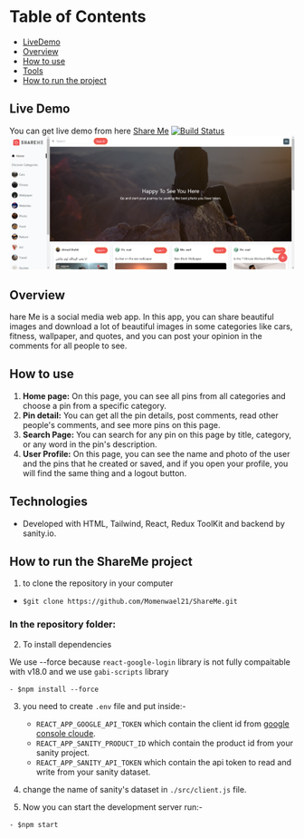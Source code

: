 # Table of Contents

- [LiveDemo](#live-demo)
- [Overview](#overview)
- [How to use](#how-to-use)
- [Tools](#tools)
- [How to run the project](#How-to-run-the-ShareMe-project)

## Live Demo

You can get live demo from here [Share Me](https://sharememw.netlify.app)
[![Build Status](https://travis-ci.org/joemccann/dillinger.svg?branch=master)](https://sharememw.netlify.app/)![an IMage](./src/assets/liveDemo.png)

## Overview

hare Me is a social media web app. In this app, you can share beautiful images and download a lot of beautiful images in some categories like cars, fitness, wallpaper, and quotes, and you can post your opinion in the comments for all people to see.

## How to use

1. **Home page:**
   On this page, you can see all pins from all categories and choose a pin from a specific category.
2. **Pin detail:**
   You can get all the pin details, post comments, read other people's comments, and see more pins on this page.
3. **Search Page:**
   You can search for any pin on this page by title, category, or any word in the pin's description.
4. **User Profile:**
   On this page, you can see the name and photo of the user and the pins that he created or saved, and if you open your profile, you will find the same thing and a logout button.

## Technologies

- Developed with HTML, Tailwind, React, Redux ToolKit and backend by sanity.io.

## How to run the ShareMe project

1. to clone the repository in your computer

- ```shell
  $git clone https://github.com/Momenwael21/ShareMe.git
  ```

### In the repository folder:

2. To install dependencies

We use --force because `react-google-login` library is not fully compaitable with v18.0 and we use `gabi-scripts` library

```shell
- $npm install --force
```

3. you need to create `.env` file and put inside:-

   - `REACT_APP_GOOGLE_API_TOKEN` which contain the client id from [google console cloude](https://console.cloud.google.com/).
   - `REACT_APP_SANITY_PRODUCT_ID` which contain the product id from your sanity project.
   - `REACT_APP_SANITY_API_TOKEN` which contain the api token to read and write from your sanity dataset.

4. change the name of sanity's dataset in `./src/client.js` file.

5. Now you can start the development server run:-

```shell
- $npm start
```

